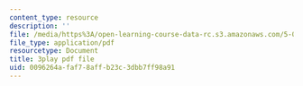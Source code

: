 ```yaml
---
content_type: resource
description: ''
file: /media/https%3A/open-learning-course-data-rc.s3.amazonaws.com/5-07sc-biological-chemistry-i-fall-2013/0096264afaf78affb23c3dbb7ff98a91_61ZVXmh6ae0.pdf
file_type: application/pdf
resourcetype: Document
title: 3play pdf file
uid: 0096264a-faf7-8aff-b23c-3dbb7ff98a91
---
```


